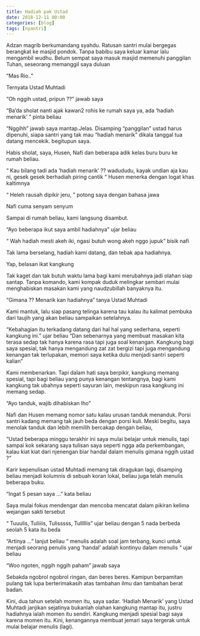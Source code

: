 ```yaml
---
title: Hadiah pak Ustad
date: 2018-12-11 00:00
categories: [blog]
tags: [nyantri]
---
```


Adzan magrib berkumandang syahdu. Ratusan santri mulai bergegas berangkat ke masjid pondok. Tanpa babibu saya keluar kamar lalu mengambil wudhu. Belum sempat saya masuk masjid memenuhi panggilan Tuhan, seseorang memanggil saya duluan

“Mas Rio..”

Ternyata Ustad Muhtadi

“Oh nggih ustad, pripun ??” jawab saya

“Ba’da sholat nanti ajak kawan2 rohis ke rumah saya ya, ada ‘hadiah menarik’ ” pinta beliau

“Nggihh” jawab saya mantap.Jelas. Disamping “panggilan” ustad harus dipenuhi, siapa santri yang tak mau “hadiah menarik” dikala tanggal tua datang mencekik. begitupun saya.

Habis sholat, saya, Husen, Nafi dan beberapa adik kelas buru buru ke rumah beliau.

“ Kau bilang tadi ada ‘hadiah menarik’ ?? wadududu, kayak undian aja kau ni, gesek gesek berhadiah piring cantik “ Husen menerka dengan logat khas kaltimnya

“ Heleh rausah dipikir jeru, ” potong saya dengan bahasa jawa

Nafi cuma senyam senyum

Sampai di rumah beliau, kami langsung disambut.

“Ayo beberapa ikut saya ambil hadiahnya” ujar beliau

“ Wah hadiah mesti akeh iki, ngasi butuh wong akeh nggo jupuk” bisik nafi

Tak lama berselang, hadiah kami datang, dan tebak apa hadiahnya.

Yap, belasan ikat kangkung

Tak kaget dan tak butuh waktu lama bagi kami merubahnya jadi olahan siap santap. Tanpa komando, kami kompak duduk melingkar sembari mulai menghabiskan masakan kami yang naudzubillah banyaknya itu.

“Gimana ?? Menarik kan hadiahnya” tanya Ustad Muhtadi

Kami mantuk, lalu siap pasang telinga karena tau kalau itu kalimat pembuka dari taujih yang akan beliau sampaikan setelahnya.

“Kebahagian itu terkadang datang dari hal hal yang sederhana, seperti kangkung ini.” ujar beliau “Dan sebenarnya yang membuat masakan kita terasa sedap tak hanya karena rasa tapi juga soal kenangan. Kangkung bagi saya spesial, tak hanya mengandung zat zat bergizi tapi juga mengandung kenangan tak terlupakan, memori saya ketika dulu menjadi santri seperti kalian”

Kami membenarkan. Tapi dalam hati saya berpikir, kangkung memang spesial, tapi bagi beliau yang punya kenangan tentangnya, bagi kami kangkung tak ubahnya seperti sayuran lain, meskipun rasa kangkung ini memang sedap.

“Ayo tanduk, wajib dihabiskan lho”


Nafi dan Husen memang nomor satu kalau urusan tanduk menanduk. Porsi santri kadang memang tak jauh beda dengan porsi kuli. Meski begitu, saya menolak tanduk dan lebih memilih bercakap dengan beliau,

“Ustad beberapa minggu terakhir ini saya mulai belajar untuk menulis, tapi sampai kok sekarang saya tulisan saya seperti ngga ada perkembangan, kalau kiat kiat dari njenengan biar handal dalam menulis gimana nggih ustad ?”

Karir kepenulisan ustad Muhtadi memang tak diragukan lagi, disamping beliau menjadi kolumnis di sebuah koran lokal, beliau juga telah menulis beberapa buku.

“Ingat 5 pesan saya …” kata beliau

Saya mulai fokus mendengar dan mencoba mencatat dalam pikiran kelima wejangan sakti tersebut

“ Tuuulis, Tuliiiis, Tulisssss, Tulllllis” ujar beliau dengan 5 nada berbeda seolah 5 kata itu beda

“Artinya …” lanjut beliau “ menulis adalah soal jam terbang, kunci untuk menjadi seorang penulis yang ‘handal’ adalah kontinyu dalam menulis “ ujar beliau

“Woo ngoten, nggih nggih paham” jawab saya

Sebakda ngobrol ngobrol ringan, dan beres beres. Kamipun berpamitan pulang tak lupa berterimakasih atas tambahan ilmu dan tambahan berat badan.

Kini, dua tahun setelah momen itu, saya sadar. ‘Hadiah Menarik’ yang Ustad Muhtadi janjikan sejatinya bukanlah olahan kangkung mantap itu, justru hadiahnya ialah momen itu sendiri. Kangkung menjadi spesial bagi saya karena momen itu. Kini, kenangannya membuat jemari saya tergerak untuk mulai belajar menulis (lagi).